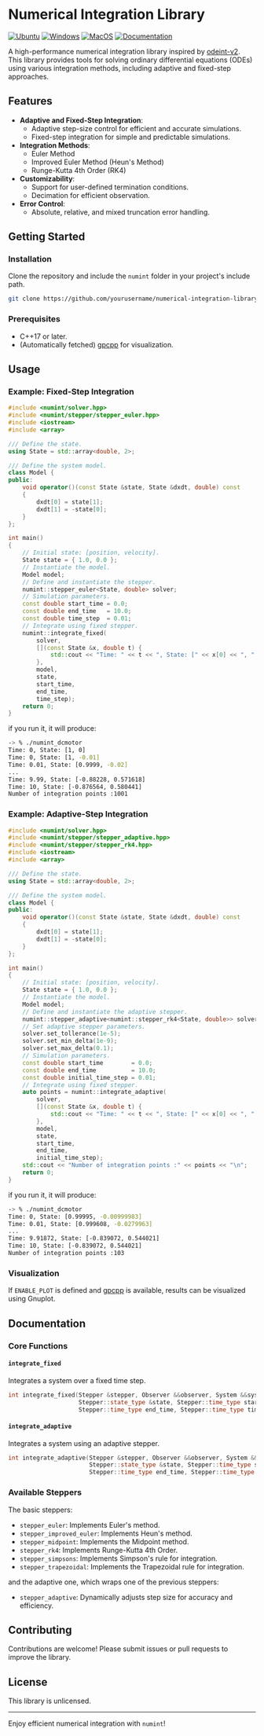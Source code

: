 # Numerical Integration Library

[![Ubuntu](https://github.com/Galfurian/numint/actions/workflows/ubuntu.yml/badge.svg)](https://github.com/Galfurian/numint/actions/workflows/ubuntu.yml)
[![Windows](https://github.com/Galfurian/numint/actions/workflows/windows.yml/badge.svg)](https://github.com/Galfurian/numint/actions/workflows/windows.yml)
[![MacOS](https://github.com/Galfurian/numint/actions/workflows/macos.yml/badge.svg)](https://github.com/Galfurian/numint/actions/workflows/macos.yml)
[![Documentation](https://github.com/Galfurian/numint/actions/workflows/documentation.yml/badge.svg)](https://github.com/Galfurian/numint/actions/workflows/documentation.yml)

A high-performance numerical integration library inspired by
[odeint-v2](https://github.com/headmyshoulder/odeint-v2). This library provides
tools for solving ordinary differential equations (ODEs) using various
integration methods, including adaptive and fixed-step approaches.

## Features

- **Adaptive and Fixed-Step Integration**:
  - Adaptive step-size control for efficient and accurate simulations.
  - Fixed-step integration for simple and predictable simulations.
- **Integration Methods**:
  - Euler Method
  - Improved Euler Method (Heun's Method)
  - Runge-Kutta 4th Order (RK4)
- **Customizability**:
  - Support for user-defined termination conditions.
  - Decimation for efficient observation.
- **Error Control**:
  - Absolute, relative, and mixed truncation error handling.

## Getting Started

### Installation

Clone the repository and include the `numint` folder in your project's include path.

```bash
git clone https://github.com/yourusername/numerical-integration-library.git
```

### Prerequisites

- C++17 or later.
- (Automatically fetched) [gpcpp](https://github.com/yourusername/gpcpp) for visualization.

## Usage

### Example: Fixed-Step Integration

```cpp
#include <numint/solver.hpp>
#include <numint/stepper/stepper_euler.hpp>
#include <iostream>
#include <array>

/// Define the state.
using State = std::array<double, 2>;

/// Define the system model.
class Model {
public:
    void operator()(const State &state, State &dxdt, double) const
    {
        dxdt[0] = state[1];
        dxdt[1] = -state[0];
    }
};

int main()
{
    // Initial state: [position, velocity].
    State state = { 1.0, 0.0 };
    // Instantiate the model.
    Model model;
    // Define and instantiate the stepper.
    numint::stepper_euler<State, double> solver;
    // Simulation parameters.
    const double start_time = 0.0;
    const double end_time   = 10.0;
    const double time_step  = 0.01;
    // Integrate using fixed stepper.
    numint::integrate_fixed(
        solver,
        [](const State &x, double t) {
            std::cout << "Time: " << t << ", State: [" << x[0] << ", " << x[1] << "]\n";
        },
        model,
        state,
        start_time,
        end_time,
        time_step);
    return 0;
}
```

if you run it, it will produce:

```bash
-> % ./numint_dcmotor
Time: 0, State: [1, 0]
Time: 0, State: [1, -0.01]
Time: 0.01, State: [0.9999, -0.02]
...
Time: 9.99, State: [-0.88228, 0.571618]
Time: 10, State: [-0.876564, 0.580441]
Number of integration points :1001
```

### Example: Adaptive-Step Integration

```cpp
#include <numint/solver.hpp>
#include <numint/stepper/stepper_adaptive.hpp>
#include <numint/stepper/stepper_rk4.hpp>
#include <iostream>
#include <array>

/// Define the state.
using State = std::array<double, 2>;

/// Define the system model.
class Model {
public:
    void operator()(const State &state, State &dxdt, double) const
    {
        dxdt[0] = state[1];
        dxdt[1] = -state[0];
    }
};

int main()
{
    // Initial state: [position, velocity].
    State state = { 1.0, 0.0 };
    // Instantiate the model.
    Model model;
    // Define and instantiate the adaptive stepper.
    numint::stepper_adaptive<numint::stepper_rk4<State, double>> solver;
    // Set adaptive stepper parameters.
    solver.set_tollerance(1e-5);
    solver.set_min_delta(1e-9);
    solver.set_max_delta(0.1);
    // Simulation parameters.
    const double start_time        = 0.0;
    const double end_time          = 10.0;
    const double initial_time_step = 0.01;
    // Integrate using fixed stepper.
    auto points = numint::integrate_adaptive(
        solver,
        [](const State &x, double t) {
            std::cout << "Time: " << t << ", State: [" << x[0] << ", " << x[1] << "]\n";
        },
        model,
        state,
        start_time,
        end_time,
        initial_time_step);
    std::cout << "Number of integration points :" << points << "\n";
    return 0;
}
```

if you run it, it will produce:

```bash
-> % ./numint_dcmotor
Time: 0, State: [0.99995, -0.00999983]
Time: 0.01, State: [0.999608, -0.0279963]
...
Time: 9.91872, State: [-0.839072, 0.544021]
Time: 10, State: [-0.839072, 0.544021]
Number of integration points :103
```

### Visualization

If `ENABLE_PLOT` is defined and [gpcpp](https://github.com/yourusername/gpcpp) is available, results can be visualized using Gnuplot.

## Documentation

### Core Functions

#### `integrate_fixed`

Integrates a system over a fixed time step.

```cpp
int integrate_fixed(Stepper &stepper, Observer &&observer, System &&system, 
                    Stepper::state_type &state, Stepper::time_type start_time,
                    Stepper::time_type end_time, Stepper::time_type time_delta);
```

#### `integrate_adaptive`

Integrates a system using an adaptive stepper.

```cpp
int integrate_adaptive(Stepper &stepper, Observer &&observer, System &&system, 
                       Stepper::state_type &state, Stepper::time_type start_time,
                       Stepper::time_type end_time, Stepper::time_type time_delta);
```

### Available Steppers

The basic steppers:

- `stepper_euler`: Implements Euler's method.
- `stepper_improved_euler`: Implements Heun's method.
- `stepper_midpoint`: Implements the Midpoint method.
- `stepper_rk4`: Implements Runge-Kutta 4th Order.
- `stepper_simpsons`: Implements Simpson's rule for integration.
- `stepper_trapezoidal`: Implements the Trapezoidal rule for integration.

and the adaptive one, which wraps one of the previous steppers:

- `stepper_adaptive`: Dynamically adjusts step size for accuracy and efficiency.

## Contributing

Contributions are welcome! Please submit issues or pull requests to improve the library.

## License

This library is unlicensed.

---

Enjoy efficient numerical integration with `numint`!
